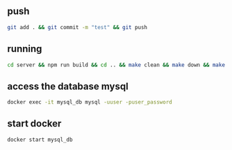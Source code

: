 ## push
```bash
git add . && git commit -m "test" && git push
```

## running
```bash
cd server && npm run build && cd .. && make clean && make down && make build && make up
```

## access the database mysql
```bash
docker exec -it mysql_db mysql -uuser -puser_password
```

## start docker
```bash
docker start mysql_db
```